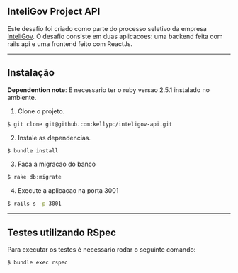 ## InteliGov Project API

Este desafio foi criado como parte do processo seletivo da empresa [InteliGov](https://inteligov.com.br/).
O desafio consiste em duas aplicacoes: uma backend feita com rails api e uma frontend feito com ReactJs.

---

## Instalação

**Dependention note**: E necessario ter o ruby versao 2.5.1 instalado no ambiente.

1. Clone o projeto.

~~~ sh
$ git clone git@github.com:kellypc/inteligov-api.git
~~~

2. Instale as dependencias.

~~~ sh
$ bundle install
~~~

3. Faca a migracao do banco

~~~ sh
$ rake db:migrate
~~~

4. Execute a aplicacao na porta 3001

~~~ sh
$ rails s -p 3001
~~~

---

## Testes utilizando RSpec

Para executar os testes é necessário rodar o seguinte comando:

~~~ sh
$ bundle exec rspec
~~~

